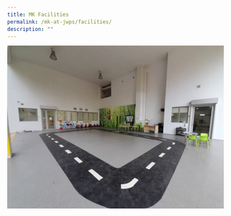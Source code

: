```yaml
---
title: MK Facilities
permalink: /mk-at-jwps/facilities/
description: ""
---
```

![Waiting area](/images/Waiting%20area.jpeg)